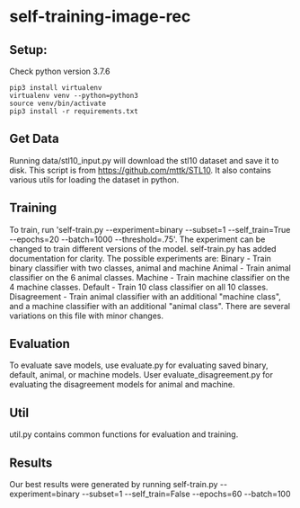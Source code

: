 # self-training-image-rec

## Setup:

Check python version 3.7.6

```
pip3 install virtualenv
virtualenv venv --python=python3
source venv/bin/activate
pip3 install -r requirements.txt
```

## Get Data

Running data/stl10_input.py will download the stl10 dataset and save it to disk. This script is from https://github.com/mttk/STL10.
It also contains various utils for loading the dataset in python.

## Training
To train, run 'self-train.py --experiment=binary --subset=1 --self_train=True --epochs=20 --batch=1000 --threshold=.75'.
The experiment can be changed to train different versions of the model. self-train.py has added documentation for clarity.
The possible experiments are:
Binary - Train binary classifier with two classes, animal and machine
Animal - Train animal classifier on the 6 animal classes.
Machine - Train machine classifier on the 4 machine classes.
Default - Train 10 class classifier on all 10 classes.
Disagreement - Train animal classifier with an additional "machine class", and a machine classifier with an additional "animal class".
There are several variations on this file with minor changes. 

## Evaluation
To evaluate save models, use evaluate.py for evaluating saved binary, default, animal, or machine models. User evaluate_disagreement.py for evaluating the disagreement models for animal and machine.

## Util

util.py contains common functions for evaluation and training.

## Results
Our best results were generated by running self-train.py --experiment=binary --subset=1 --self_train=False --epochs=60 --batch=100